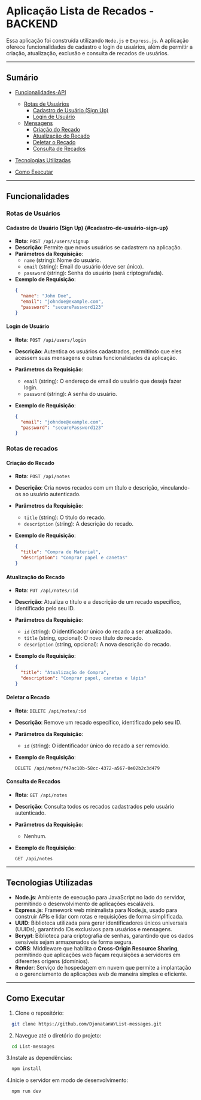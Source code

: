 # Aplicação Lista de Recados - BACKEND

Essa aplicação foi construída utilizando `Node.js` e `Express.js`. A aplicação oferece funcionalidades de cadastro e login de usuários, além de permitir a criação, atualização, exclusão e consulta de recados de usuários.

---

## Sumário

- [Funcionalidades-API](#funcionalidades)
  - [Rotas de Usuários](#rotas-de-usuários)
    - [Cadastro de Usuário (Sign Up)](#cadastro-de-usuário-sign-up)
    - [Login de Usuário](#login-de-usuário)
  - [Mensagens](#mensagens)
    - [Criação do Recado](#criação-mensagem)
    - [Atualização do Recado](#atualização-mensagem)
    - [Deletar o Recado](#deletar-mensagem)
    - [Consulta de Recados](#leitura-mensagens)

- [Tecnologias Utilizadas](#tecnologias-utilizadas)

- [Como Executar](#como-executar)

---

## Funcionalidades

### Rotas de Usuários

#### Cadastro de Usuário (Sign Up) {#cadastro-de-usuário-sign-up}

- **Rota**: `POST /api/users/signup`
- **Descrição**: Permite que novos usuários se cadastrem na aplicação.
- **Parâmetros da Requisição**:
  - `name` (string): Nome do usuário.
  - `email` (string): Email do usuário (deve ser único).
  - `password` (string): Senha do usuário (será criptografada).
- **Exemplo de Requisição**:
  ```json
  {
    "name": "John Doe",
    "email": "johndoe@example.com",
    "password": "securePassword123"
  }

#### Login de Usuário

- **Rota**: `POST /api/users/login`
- **Descrição**: Autentica os usuários cadastrados, permitindo que eles acessem suas mensagens e outras funcionalidades da aplicação.
  
- **Parâmetros da Requisição**:
  - `email` (string): O endereço de email do usuário que deseja fazer login.
  - `password` (string): A senha do usuário.

- **Exemplo de Requisição**:
  ```json
  {
    "email": "johndoe@example.com",
    "password": "securePassword123"
  }

### Rotas de recados

#### Criação do Recado

- **Rota**: `POST /api/notes`
- **Descrição**: Cria novos recados com um título e descrição, vinculando-os ao usuário autenticado.
  
- **Parâmetros da Requisição**:
  - `title` (string): O título do recado.
  - `description` (string): A descrição do recado.

- **Exemplo de Requisição**:
  ```json
  {
    "title": "Compra de Material",
    "description": "Comprar papel e canetas"
  }

#### Atualização do Recado

- **Rota**: `PUT /api/notes/:id`
- **Descrição**: Atualiza o título e a descrição de um recado específico, identificado pelo seu ID.
  
- **Parâmetros da Requisição**:
  - `id` (string): O identificador único do recado a ser atualizado.
  - `title` (string, opcional): O novo título do recado.
  - `description` (string, opcional): A nova descrição do recado.

- **Exemplo de Requisição**:
  ```json
  {
    "title": "Atualização de Compra",
    "description": "Comprar papel, canetas e lápis"
  }

#### Deletar o Recado

- **Rota**: `DELETE /api/notes/:id`
- **Descrição**: Remove um recado específico, identificado pelo seu ID.

- **Parâmetros da Requisição**:
  - `id` (string): O identificador único do recado a ser removido.

- **Exemplo de Requisição**:
  ```http
  DELETE /api/notes/f47ac10b-58cc-4372-a567-0e02b2c3d479

#### Consulta de Recados

- **Rota**: `GET /api/notes`
- **Descrição**: Consulta todos os recados cadastrados pelo usuário autenticado.

- **Parâmetros da Requisição**:
  - Nenhum.

- **Exemplo de Requisição**:
  ```http
  GET /api/notes
---

## Tecnologias Utilizadas

- **Node.js**: Ambiente de execução para JavaScript no lado do servidor, permitindo o desenvolvimento de aplicações escaláveis.
- **Express.js**: Framework web minimalista para Node.js, usado para construir APIs e lidar com rotas e requisições de forma simplificada.
- **UUID**: Biblioteca utilizada para gerar identificadores únicos universais (UUIDs), garantindo IDs exclusivos para usuários e mensagens.
- **Bcrypt**: Biblioteca para criptografia de senhas, garantindo que os dados sensíveis sejam armazenados de forma segura.
- **CORS**: Middleware que habilita o **Cross-Origin Resource Sharing**, permitindo que aplicações web façam requisições a servidores em diferentes origens (domínios).
- **Render**: Serviço de hospedagem em nuvem que permite a implantação e o gerenciamento de aplicações web de maneira simples e eficiente.

---


## Como Executar

1. Clone o repositório:
  ```bash
    git clone https://github.com/DjonatanW/List-messages.git
  ```

2. Navegue até o diretório do projeto:
  ```bash
    cd List-messages
  ```

3.Instale as dependências:
  ```bash
    npm install
  ```

4.Inicie o servidor em modo de desenvolvimento:
  ```bash
    npm run dev
  ```













   
